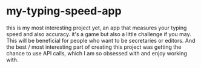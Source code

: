 # my-typing-speed-app
this is my most interesting project yet,
an app that measures your typing speed
and also accuracy. it's a game but also a little challenge if you may. 
This will be beneficial for people who want
to be secretaries or editors.
And the best / most interesting part of 
creating this project was getting the chance to use API calls,
which I am so obsessed with and enjoy working with.

